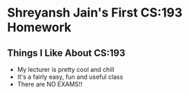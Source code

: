 # Shreyansh Jain's First CS:193 Homework

## Things I Like About CS:193

- My lecturer is pretty cool and chill
- It's a fairly easy, fun and useful class
- There are NO EXAMS!! 
